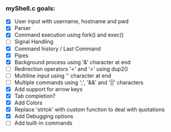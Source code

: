 ### myShell.c goals:
- [X] User input with username, hostname and pwd
- [X] Parser
- [X] Command execution using fork() and exec()
- [ ] Signal Handling
- [X] Command history / Last Command
- [X] Pipes
- [X] Background process using '&' character at end
- [ ] Redirection operators '<' and '>' using dup2()
- [ ] Multiline input using '\' character at end
- [ ] Multiple commands using ';', '&&' and '||' characters
- [x] Add support for arrow keys
- [x] Tab completion?
- [X] Add Colors
- [X] Replace 'strtok' with custom function to deal with quotations
- [X] Add Debugging options
- [ ] Add built-in commands
